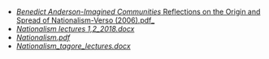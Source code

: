 - [_Benedict Anderson-Imagined Communities_ Reflections on the Origin and Spread of Nationalism-Verso (2006).pdf_](Benedict%20Anderson-Imagined%20Communities_%20Reflections%20on%20the%20Origin%20and%20Spread%20of%20Nationalism-Verso%20(2006).pdf)
- [_Nationalism lectures 1,2_2018.docx_](Nationalism%20lectures%201,2_2018.docx)
- [_Nationalism.pdf_](Nationalism.pdf)
- [_Nationalism_tagore_lectures.docx_](Nationalism_tagore_lectures.docx)
